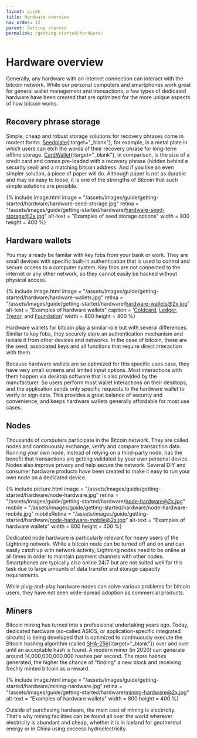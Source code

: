 ```yaml
---
layout: guide
title: Hardware overview
nav_order: 12
parent: Getting started
permalink: /getting-started/hardware/
---
```


<!--

Editor's notes

This page provides an overview of the different types of hardware that interact with the bitcoin network.

-->

# Hardware overview

Generally, any hardware with an internet connection can interact with the bitcoin network. While our personal computers and smartphones work great for general wallet management and transactions, a few types of dedicated hardware have been created that are optimized for the more unique aspects of how bitcoin works.

## Recovery phrase storage

Simple, cheap and robust storage solutions for recovery phrases come in modest forms. [Seedplate](https://bitcoinseedbackup.com/){:target="_blank"}, for example, is a metal plate in which users can etch the words of their recovery phrase for long-term offline storage. [CardWallet](https://www.cardwallet.com){:target="_blank"}, in comparison, is the size of a credit card and comes pre-loaded with a recovery phrase (hidden behind a security seal) and a matching bitcoin address. And if you like an even simpler solution, a piece of paper will do. Although paper is not as durable and may be easy to loose, it is one of the strengths of Bitcoin that such simple solutions are possible.

{% include image.html
   image = "/assets/images/guide/getting-started/hardware/hardware-seed-storage.jpg"
   retina = "/assets/images/guide/getting-started/hardware/hardware-seed-storage@2x.jpg"
   alt-text = "Examples of seed storage options"
   width = 800
   height = 400
%}

## Hardware wallets

You may already be familar with key fobs from your bank or work. They are small devices with specific built-in authentication that is used to control and secure access to a computer system. Key fobs are not connected to the internet or any other network, so they cannot easily be hacked without physical access.

{% include image.html
   image = "/assets/images/guide/getting-started/hardware/hardware-wallets.jpg"
   retina = "/assets/images/guide/getting-started/hardware/hardware-wallets@2x.jpg"
   alt-text = "Examples of hardware wallets"
   caption = '<a href="https://coldcardwallet.com" target="_blank">Coldcard</a>, <a href="https://www.ledger.com/" target="_blank">Ledger</a>, <a href="https://trezor.io" target="_blank">Trezor</a>, and <a href="https://foundationdevices.com" target="_blank">Foundation</a>'
   width = 800
   height = 400
%}

Hardware wallets for bitcoin play a similar role but with several differences. Similar to key fobs, they securely store an authentication mechanism and isolate it from other devices and networks. In the case of bitcoin, these are the seed, associated keys and all functions that require direct interaction with them.

Because hardware wallets are so optimized for this specific uses case, they have very small screens and limited input options. Most interactions with them happen via desktop software that is also provided by the manufacturer. So users perform most wallet interactions on their desktops, and the application sends only specific requests to the hardware wallet to verify or sign data. This provides a great balance of security and convenience, and keeps hardware wallets generally affordable for most use cases.

## Nodes

Thousands of computers participate in the Bitcoin network. They are called nodes and continuously exchange, verify and compare transaction data. Running your own node, instead of relying on a third-party node, has the benefit that transactions are getting validated by your own personal device. Nodes also improve privacy and help secure the network. Several DIY and consumer hardware products have been created to make it easy to run your own node on a dedicated device.

{% include picture.html
   image = "/assets/images/guide/getting-started/hardware/node-hardware.jpg"
   retina = "/assets/images/guide/getting-started/hardware/node-hardware@2x.jpg"
   mobile = "/assets/images/guide/getting-started/hardware/node-hardware-mobile.jpg"
   mobileRetina = "/assets/images/guide/getting-started/hardware/node-hardware-mobile@2x.jpg"
   alt-text = "Examples of hardware wallets"
   width = 800
   height = 400
%}

Dedicated node hardware is particularly relevant for heavy users of the Lightning network. While a bitcoin node can be turned off and on and can easily catch up with network activity, Lightning nodes need to be online at all times in order to maintain payment channels with other nodes. Smartphones are typically also online 24/7 but are not suited well for this task due to large amounts of data transfer and storage capacity requirements.

While plug-and-play hardware nodes can solve various problems for bitcoin users, they have not seen wide-spread adoption as commercial products.

## Miners

Bitcoin mining has turned into a professional undertaking years ago. Today, dedicated hardware (so-called ASICS, or application-specific integrated circuits) is being developed that is optimized to continuously execute the Bitcoin hashing algorithm (called [SHA-256](https://en.wikipedia.org/wiki/SHA-2){:target="_blank"}) over and over until an acceptable hash is found. A modern miner (in 2020) can generate around 14,000,000,000,000 hashes per second. The more hashes generated, the higher the chance of "finding" a new block and receiving freshly minted bitcoin as a reward.

{% include image.html
   image = "/assets/images/guide/getting-started/hardware/mining-hardware.jpg"
   retina = "/assets/images/guide/getting-started/hardware/mining-hardware@2x.jpg"
   alt-text = "Examples of hardware wallets"
   width = 800
   height = 400
%}

Outside of purchasing hardware, the main cost of mining is electricity. That's why mining facilities can be found all over the world wherever electricity is abundant and cheap, whether it is in Iceland for geothermal energy or in China using exceess hydroelectricity.


